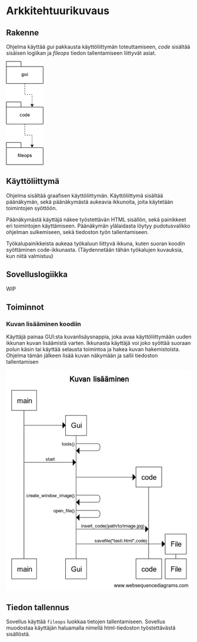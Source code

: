 # Arkkitehtuurikuvaus

## Rakenne

Ohjelma käyttää _gui_ pakkausta käyttöliittymän toteuttamiseen, _code_ sisältää sisäisen logiikan ja _fileops_ tiedon tallentamiseen liittyvät asiat.

![Rakenne](./kuvat/sovellus.png)

## Käyttöliittymä

Ohjelma sisältää graafisen käyttöliittymän. Käyttöliittymä sisältää päänäkymän, sekä päänäkymästä aukeavia ikkunoita, joita käytetään toimintojen syöttöön.

Päänäkymästä käyttäjä näkee työstettävän HTML sisällön, sekä painikkeet eri toimintojen käyttämiseen. Päänäkymän ylälaidasta löytyy pudotusvalikko ohjelman sulkemiseen, sekä tiedoston työn tallentamiseen. 

Työkalupainikkeista aukeaa työkaluun liittyvä ikkuna, kuten suoran koodin syöttäminen code-ikkunasta. (Täydennetään tähän työkalujen kuvauksia, kun niitä valmistuu)

## Sovelluslogiikka

WIP
## Toiminnot

### Kuvan lisääminen koodiin
Käyttäjä painaa GUI:sta kuvanlisäysnappia, joka avaa käyttöliittymään uuden ikkunan kuvan lisäämistä varten. Ikkunasta käyttäjä voi joko syöttää suoraan polun käsin tai käyttää selausta toimintoa ja hakea kuvan hakemistoista. Ohjelma tämän jälkeen lisää kuvan näkymään ja sallii tiedoston tallentamisen
 
![Rakenne](./kuvat/kuvan_lisaaminen.png)

## Tiedon tallennus

Sovellus käyttää `fileops` luokkaa tietojen tallentamiseen. Sovellus muodostaa käyttäjän haluamalla nimellä html-tiedoston työstettävästä sisällöstä.